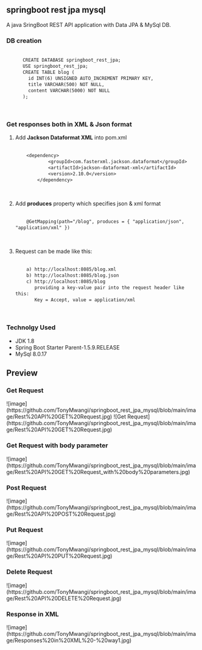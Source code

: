<h2>springboot rest jpa mysql</h2>
A java SringBoot REST API application with Data JPA & MySql DB.

<h3>DB creation</h3>
  <pre>
    <code>
      CREATE DATABASE springboot_rest_jpa;
      USE springboot_rest_jpa;
      CREATE TABLE blog (
        id INT(6) UNSIGNED AUTO_INCREMENT PRIMARY KEY,
        title VARCHAR(500) NOT NULL,
        content VARCHAR(5000) NOT NULL
      );
    </code>
  </pre>
  
<h3>Get responses both in XML & Json format</h3>
  <ol>
    <li>Add <b>Jackson Dataformat XML</b> into pom.xml</li>
	<pre>
    	<code>
	&lt;dependency&gt;
            &lt;groupId&gt;com.fasterxml.jackson.dataformat&lt;/groupId&gt;
            &lt;artifactId&gt;jackson-dataformat-xml&lt;/artifactId&gt;
            &lt;version&gt;2.10.0&lt;/version&gt;
        &lt;/dependency&gt;
	</code>
  	</pre>
	
   <li>Add <b>produces</b> property which specifies json & xml format</li>
	<pre>
    	<code>
	@GetMapping(path="/blog", produces = { "application/json", "application/xml" })
	</code>
  	</pre>
    
   <li>Request can be made like this:</li>
	<pre>
    	<code>
	a) http://localhost:8085/blog.xml
	b) http://localhost:8085/blog.json
	c) http://localhost:8085/blog
	   providing a key-value pair into the request header like this:
	   Key = Accept, value = application/xml	
	</code>
  </ol>
<p></p>
<h3>Technolgy Used</h3>
	<ul>
		<li>JDK 1.8</li>
		<li>Spring Boot Starter Parent-1.5.9.RELEASE</li>
		<li>MySql 8.0.17</li>
	</ul>
 <h2>Preview</h2>
 <h3>Get Request</h3>
![image](https://github.com/TonyMwangi/springboot_rest_jpa_mysql/blob/main/image/Rest%20API%20GET%20Request.jpg)
![Get Request](https://github.com/TonyMwangi/springboot_rest_jpa_mysql/blob/main/image/Rest%20API%20GET%20Request.jpg)
<h3>Get Request with body parameter</h3>
![image](https://github.com/TonyMwangi/springboot_rest_jpa_mysql/blob/main/image/Rest%20API%20GET%20Request_with%20body%20parameters.jpg)
<h3>Post Request</h3>
![image](https://github.com/TonyMwangi/springboot_rest_jpa_mysql/blob/main/image/Rest%20API%20POST%20Request.jpg)
<h3>Put Request</h3>
![image](https://github.com/TonyMwangi/springboot_rest_jpa_mysql/blob/main/image/Rest%20API%20PUT%20Request.jpg)
<h3>Delete Request</h3>
![image](https://github.com/TonyMwangi/springboot_rest_jpa_mysql/blob/main/image/Rest%20API%20DELETE%20Request.jpg)
<h3>Response in XML</h3>
![image](https://github.com/TonyMwangi/springboot_rest_jpa_mysql/blob/main/image/Responses%20in%20XML%20-%20way1.jpg)
